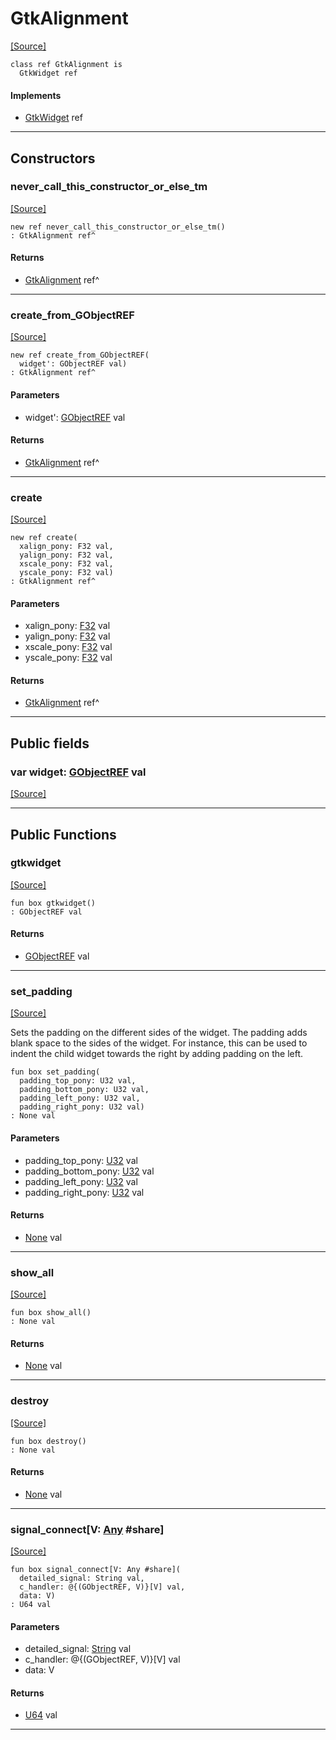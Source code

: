 # GtkAlignment
<span class="source-link">[[Source]](src/gtk3/GtkAlignment.md#L6)</span>
```pony
class ref GtkAlignment is
  GtkWidget ref
```

#### Implements

* [GtkWidget](gtk3-GtkWidget.md) ref

---

## Constructors

### never_call_this_constructor_or_else_tm
<span class="source-link">[[Source]](src/gtk3/GtkAlignment.md#L10)</span>


```pony
new ref never_call_this_constructor_or_else_tm()
: GtkAlignment ref^
```

#### Returns

* [GtkAlignment](gtk3-GtkAlignment.md) ref^

---

### create_from_GObjectREF
<span class="source-link">[[Source]](src/gtk3/GtkAlignment.md#L13)</span>


```pony
new ref create_from_GObjectREF(
  widget': GObjectREF val)
: GtkAlignment ref^
```
#### Parameters

*   widget': [GObjectREF](gtk3-..-gobject-GObjectREF.md) val

#### Returns

* [GtkAlignment](gtk3-GtkAlignment.md) ref^

---

### create
<span class="source-link">[[Source]](src/gtk3/GtkAlignment.md#L17)</span>


```pony
new ref create(
  xalign_pony: F32 val,
  yalign_pony: F32 val,
  xscale_pony: F32 val,
  yscale_pony: F32 val)
: GtkAlignment ref^
```
#### Parameters

*   xalign_pony: [F32](builtin-F32.md) val
*   yalign_pony: [F32](builtin-F32.md) val
*   xscale_pony: [F32](builtin-F32.md) val
*   yscale_pony: [F32](builtin-F32.md) val

#### Returns

* [GtkAlignment](gtk3-GtkAlignment.md) ref^

---

## Public fields

### var widget: [GObjectREF](gtk3-..-gobject-GObjectREF.md) val
<span class="source-link">[[Source]](src/gtk3/GtkAlignment.md#L7)</span>



---

## Public Functions

### gtkwidget
<span class="source-link">[[Source]](src/gtk3/GtkAlignment.md#L9)</span>


```pony
fun box gtkwidget()
: GObjectREF val
```

#### Returns

* [GObjectREF](gtk3-..-gobject-GObjectREF.md) val

---

### set_padding
<span class="source-link">[[Source]](src/gtk3/GtkAlignment.md#L35)</span>


Sets the padding on the different sides of the widget.
The padding adds blank space to the sides of the widget. For instance,
this can be used to indent the child widget towards the right by adding
padding on the left.


```pony
fun box set_padding(
  padding_top_pony: U32 val,
  padding_bottom_pony: U32 val,
  padding_left_pony: U32 val,
  padding_right_pony: U32 val)
: None val
```
#### Parameters

*   padding_top_pony: [U32](builtin-U32.md) val
*   padding_bottom_pony: [U32](builtin-U32.md) val
*   padding_left_pony: [U32](builtin-U32.md) val
*   padding_right_pony: [U32](builtin-U32.md) val

#### Returns

* [None](builtin-None.md) val

---

### show_all
<span class="source-link">[[Source]](src/gtk3/GtkWidget.md#L4)</span>


```pony
fun box show_all()
: None val
```

#### Returns

* [None](builtin-None.md) val

---

### destroy
<span class="source-link">[[Source]](src/gtk3/GtkWidget.md#L7)</span>


```pony
fun box destroy()
: None val
```

#### Returns

* [None](builtin-None.md) val

---

### signal_connect\[V: [Any](builtin-Any.md) #share\]
<span class="source-link">[[Source]](src/gtk3/GtkWidget.md#L10)</span>


```pony
fun box signal_connect[V: Any #share](
  detailed_signal: String val,
  c_handler: @{(GObjectREF, V)}[V] val,
  data: V)
: U64 val
```
#### Parameters

*   detailed_signal: [String](builtin-String.md) val
*   c_handler: @{(GObjectREF, V)}[V] val
*   data: V

#### Returns

* [U64](builtin-U64.md) val

---

